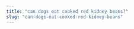 ```yaml
---
title: "can dogs eat cooked red kidney beans?"
slug: "can-dogs-eat-cooked-red-kidney-beans"
---
```


